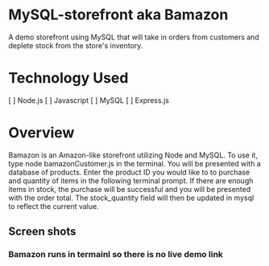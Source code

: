 # MySQL-storefront aka Bamazon 
A demo storefront using MySQL that will take in orders from customers and deplete stock from the store's inventory. 

# Technology Used
[ ] Node.js
[ ] Javascript
[ ] MySQL
[ ] Express.js

# Overview
Bamazon is an Amazon-like storefront utilizing Node and MySQL. To use it, type node bamazonCustomer.js in the terminal. You will be presented with a database of products. Enter the product ID you would like to to purchase and quantity of items in the following terminal prompt. If there are enough items in stock, the purchase will be successful and you will be presented with the order total. The stock_quantity field will then be updated in mysql to reflect the current value.

## Screen shots

### Bamazon runs in termainl so there is no live demo link
